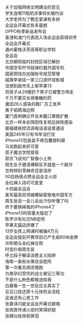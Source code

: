 关于加强网络文明建设的意见  
学生连喝11瓶奶涉事校长被约谈  
大学老师为了教恋爱课有多拼  
全运会开幕式有多震撼  
OPPO秋季新品发布会  
香港和澳门代表团入场全运会获得欢呼  
全运会开幕式  
通州霍格沃茨高等职业学校  
全运会  
北京朝阳临时封控区域已解封  
中国空军歼16挂弹拦截外国军机  
国家网信办加强账号规范管理  
戚薇李承铉一家三口游环球影城  
没想到超市先上架苹果13  
将孩子从29楼扔下男子已被警方带走  
千万不要买长得像糖的药  
莆田28人感染的鞋厂员工发声  
黄子韬晒海边照  
厦门首例确诊开会未戴口罩致扩散  
北京一样本初筛阳性复核后排除感染  
接福建疾控流调电话请说普通话  
美国240年只有16年没打仗  
iPhone13包装盒不再包覆塑料膜  
马龙跑起来好可爱  
弦子魔法学院穿搭  
郭京飞说何广智像小土狗  
陌生女子邀请裸聊反手就是一个敲诈  
怎样辨别荨麻疹还是湿疹  
00后杨倩点燃全运会主火炬  
全红婵入场可可爱爱  
十四届全运会  
美军最高将领被曝秘密致电中国军方  
周生辰说一会儿会出汗你听懂了吗  
终于要换掉我的iPhone4了  
iPhone13的容量太尴尬了  
陈芋汐有社交NB症吧  
苹果天猫店挤爆了  
13岁女孩上网课时被骗4万元  
全运会提前开赛项目已产生超80块金牌  
许昕晒与全红婵合照  
时宜扑倒周生辰  
呼兰段子解读消费主义陷阱  
海南一条街水果店全姓阿  
第一次看苏炳添慢跑  
为救孕妇受伤的战士被记三等功  
不是什么粉色都推送给我  
白鹿看一生一世反应太真实了  
豆豆口技还原十元快剪全流程  
这谁还有心思工作  
张嘉译闫妮全运会开幕式献唱  
张雨霏传递火炬时笑得好甜  
张婧仪给徐帆擦泪  
